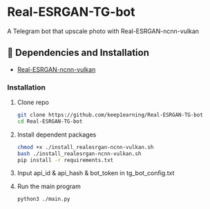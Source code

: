 # Real-ESRGAN-TG-bot
A Telegram bot that upscale photo with Real-ESRGAN-ncnn-vulkan

## 🔧 Dependencies and Installation

- [Real-ESRGAN-ncnn-vulkan](https://github.com/xinntao/Real-ESRGAN-ncnn-vulkan)

### Installation

1. Clone repo

    ```bash
    git clone https://github.com/keep1earning/Real-ESRGAN-TG-bot
    cd Real-ESRGAN-TG-bot
    ```

1. Install dependent packages

    ```bash
    chmod +x ./install_realesrgan-ncnn-vulkan.sh
    bash ./install_realesrgan-ncnn-vulkan.sh
    pip install -r requirements.txt
    ```

2.  Input api_id & api_hash & bot_token in tg_bot_config.txt
3.  Run the main program
      
      ```bash
      python3 ./main.py
      ```
